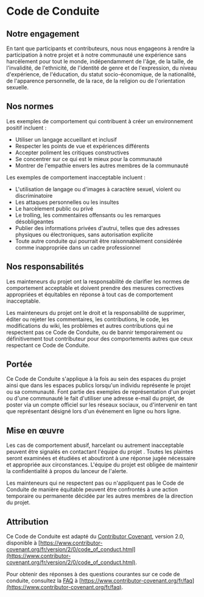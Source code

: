 # Code de Conduite

## Notre engagement

En tant que participants et contributeurs, nous nous engageons à rendre la participation à notre projet et à notre communauté une expérience sans harcèlement pour tout le monde, indépendamment de l'âge, de la taille, de l'invalidité, de l'ethnicité, de l'identité de genre et de l'expression, du niveau d'expérience, de l'éducation, du statut socio-économique, de la nationalité, de l'apparence personnelle, de la race, de la religion ou de l'orientation sexuelle.

## Nos normes

Les exemples de comportement qui contribuent à créer un environnement positif incluent :

- Utiliser un langage accueillant et inclusif
- Respecter les points de vue et expériences différents
- Accepter poliment les critiques constructives
- Se concentrer sur ce qui est le mieux pour la communauté
- Montrer de l'empathie envers les autres membres de la communauté

Les exemples de comportement inacceptable incluent :

- L'utilisation de langage ou d'images à caractère sexuel, violent ou discriminatoire
- Les attaques personnelles ou les insultes
- Le harcèlement public ou privé
- Le trolling, les commentaires offensants ou les remarques désobligeantes
- Publier des informations privées d'autrui, telles que des adresses physiques ou électroniques, sans autorisation explicite
- Toute autre conduite qui pourrait être raisonnablement considérée comme inappropriée dans un cadre professionnel

## Nos responsabilités

Les mainteneurs du projet ont la responsabilité de clarifier les normes de comportement acceptable et doivent prendre des mesures correctives appropriées et équitables en réponse à tout cas de comportement inacceptable.

Les mainteneurs du projet ont le droit et la responsabilité de supprimer, éditer ou rejeter les commentaires, les contributions, le code, les modifications du wiki, les problèmes et autres contributions qui ne respectent pas ce Code de Conduite, ou de bannir temporairement ou définitivement tout contributeur pour des comportements autres que ceux respectant ce Code de Conduite.

## Portée

Ce Code de Conduite s'applique à la fois au sein des espaces du projet ainsi que dans les espaces publics lorsqu'un individu représente le projet ou sa communauté. Font partie des exemples de représentation d'un projet ou d'une communauté le fait d'utiliser une adresse e-mail du projet, de poster via un compte officiel sur les réseaux sociaux, ou d'intervenir en tant que représentant désigné lors d'un événement en ligne ou hors ligne.

## Mise en œuvre

Les cas de comportement abusif, harcelant ou autrement inacceptable peuvent être signalés en contactant l'équipe du projet . Toutes les plaintes seront examinées et étudiées et aboutiront à une réponse jugée nécessaire et appropriée aux circonstances. L'équipe du projet est obligée de maintenir la confidentialité à propos du lanceur de l'alerte. 

Les mainteneurs qui ne respectent pas ou n'appliquent pas le Code de Conduite de manière équitable peuvent être confrontés à une action temporaire ou permanente décidée par les autres membres de la direction du projet.

## Attribution

Ce Code de Conduite est adapté du [Contributor Covenant](https://www.contributor-covenant.org), version 2.0, disponible à [https://www.contributor-covenant.org/fr/version/2/0/code_of_conduct.html](https://www.contributor-covenant.org/fr/version/2/0/code_of_conduct.html).

Pour obtenir des réponses à des questions courantes sur ce code de conduite, consultez la [FAQ](https://www.contributor-covenant.org/fr/faq) à [https://www.contributor-covenant.org/fr/faq](https://www.contributor-covenant.org/fr/faq).
